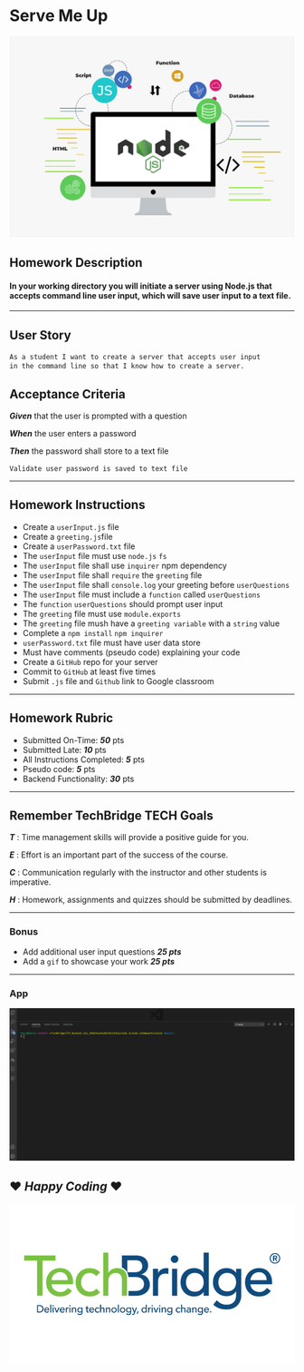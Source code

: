 # Serve Me Up 
![](images\nodejs.jpg)

## Homework Description 
#### In your working directory you will initiate a server using Node.js that accepts command line user input, which will save user input to a text file. 
---
## User Story 
    As a student I want to create a server that accepts user input 
    in the command line so that I know how to create a server. 

## Acceptance Criteria 
**_Given_** that the user is prompted with a question

**_When_** the user enters a password

**_Then_** the password shall store to a text file 

    Validate user password is saved to text file 
---
## Homework Instructions 
* Create a `userInput.js` file 
* Create a `greeting.js`file
* Create a `userPassword.txt` file
* The `userInput` file must use `node.js` `fs` 
* The `userInput` file shall use `inquirer` npm dependency
* The `userInput` file shall `require` the `greeting` file 
* The `userInput` file shall `console.log` your greeting before `userQuestions`
* The `userInput` file must include a `function` called `userQuestions`
* The `function` `userQuestions` should prompt user input
* The `greeting` file must use `module.exports` 
* The `greeting` file mush have a `greeting variable` with a `string` value
* Complete a `npm install` `npm inquirer`
* `userPassword.txt` file must have user data store
* Must have comments (pseudo code) explaining your code 
* Create a `GitHub` repo for your server
* Commit to `GitHub` at least five times
* Submit `.js` file and `Github` link to Google classroom


---
## Homework Rubric 
* Submitted On-Time: **_50_** pts
* Submitted Late: **_10_** pts
* All Instructions Completed: **_5_** pts
* Pseudo code: **_5_** pts
* Backend Functionality: **_30_** pts
---
## Remember TechBridge TECH Goals

**_T_** : Time management skills will provide a positive guide for you.

**_E_** : Effort is an important part of the success of the course.
    
**_C_** : Communication regularly with the instructor and other students is imperative.
    
**_H_** :  Homework, assignments and quizzes should be submitted by deadlines.

---
### Bonus 
* Add additional user input questions **_25 pts_**
* Add a `gif` to showcase your work **_25 pts_**
---
### App
![](images\techbridge.gif)


## ❤ **_Happy Coding_** ❤
![](images\TechBridgeLogo.png)